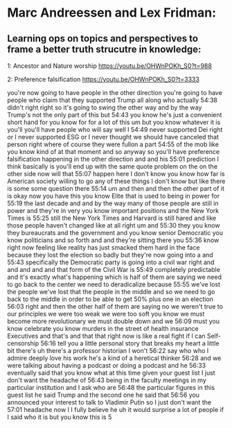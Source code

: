 
# Marc Andreessen and Lex Fridman:


## Learning ops on topics and perspectives to frame a better truth strucutre in knowledge:

1: Ancestor and Nature worship
https://youtu.be/OHWnPOKh_S0?t=988


2: Preference falsification
https://youtu.be/OHWnPOKh_S0?t=3333

you're now going to have people in the other direction you're going to have people who claim that they supported Trump all along who actually
54:38
didn't right right so it's going to swing the other way and by the way Trump's not the only part of this but
54:43
you know he's just a convenient short hand for you know for for a lot of this um but you know whatever it is you'll you'll have people who will say well I
54:49
never supported Dei right or I never supported ESG or I never thought we should have canceled that person right where of course they were fullon a part
54:55
of the mob like you know kind of at that moment and so anyway so you'll have preference falsification happening in the other direction and and his
55:01
prediction I think basically is you'll end up with the same quote problem on the on the other side now will that
55:07
happen here I don't know you know how far is American society willing to go any of these things I don't know but like there is some some question there
55:14
um and then and then the other part of it is okay now you have this you know Elite that is used to being in power for
55:19
the last decade and and by the way many of those people are still in power and they're in very you know important positions and the New York Times is
55:25
still the New York Times and Harvard is still hared and like those people haven't changed like at all right um and
55:30
they you know they bureaucrats and the government and you know senior Democratic you know politicians and so forth and and they're sitting there you
55:36
know right now feeling like reality has just smacked them hard in the face because they lost the election so badly but they're now going into a and
55:43
specifically the Democratic party is going into a civil war right and and and and and that form of the Civil War is
55:49
completely predictable and it's exactly what's happening which is half of them are saying we need to go back to the center we need to deradicalize because
55:55
we've lost the people we've lost that the people in the middle and so we need to go back to the middle in order to be able to get 50% plus one in an election
56:03
right and then the other half of them are saying no we weren't true to our principles we were too weak we were too soft you know we must become more revolutionary we must double down and we
56:09
must you know celebrate you know murders in the street of health insurance Executives and that's and that that right now is like a real fight if I can
Self-censorship
56:16
tell you a little personal story that breaks my heart a little bit there's uh there's a professor historian I won't
56:22
say who who I admire deeply love his work he's a kind of a heretical thinker
56:28
and we were talking about having a podcast or doing a podcast and he
56:33
eventually said that you know what at this time given your guest list I just don't want the headache of
56:43
being in the faculty meetings in my particular institution and I ask who are
56:48
the particular figures in this guest list he said Trump and the second one he said that
56:56
you announced your interest to talk to Vladimir Putin so I just don't want the
57:01
headache now I I fully believe he uh it would surprise a lot of people if I said who it is but you know this is
5
